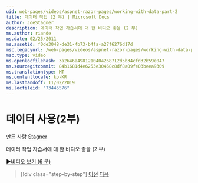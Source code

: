 ```yaml
---
uid: web-pages/videos/aspnet-razor-pages/working-with-data-part-2
title: 데이터 작업 (2 부) | Microsoft Docs
author: JoeStagner
description: 데이터 작업 자습서에 대 한 비디오 좋을 (2 부)
ms.author: riande
ms.date: 02/25/2011
ms.assetid: f0de3048-de31-4b73-b4fa-a27f6276d17d
msc.legacyurl: /web-pages/videos/aspnet-razor-pages/working-with-data-part-2
msc.type: video
ms.openlocfilehash: 3a2646a4981210404268712d5b34cfd32b59e047
ms.sourcegitcommit: 84b1681d4e6253e30468c8df8a09fe03beea9309
ms.translationtype: MT
ms.contentlocale: ko-KR
ms.lasthandoff: 11/02/2019
ms.locfileid: "73445576"
---
```

# <a name="working-with-data-part-2"></a>데이터 사용(2부)

만든 사람 [Stagner](https://github.com/JoeStagner)

데이터 작업 자습서에 대 한 비디오 좋을 (2 부)

[&#9654;비디오 보기 (6 분)](https://channel9.msdn.com/Blogs/ASP-NET-Site-Videos/working-with-data-(part-2))

> [!div class="step-by-step"]
> [이전](working-with-data-part-1.md)
> [다음](displaying-data-in-a-grid.md)
